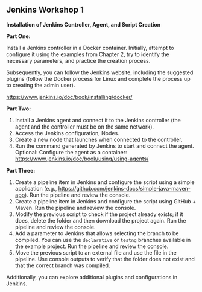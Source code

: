 ## Jenkins Workshop 1

**Installation of Jenkins Controller, Agent, and Script Creation**

**Part One:**

Install a Jenkins controller in a Docker container. Initially, attempt to configure it using the examples from Chapter 2, try to identify the necessary parameters, and practice the creation process.

Subsequently, you can follow the Jenkins website, including the suggested plugins (follow the Docker process for Linux and complete the process up to creating the admin user).

https://www.jenkins.io/doc/book/installing/docker/

**Part Two:**

1. Install a Jenkins agent and connect it to the Jenkins controller (the agent and the controller must be on the same network). 
2. Access the Jenkins configuration, Nodes. 
3. Create a new node that launches when connected to the controller. 
4. Run the command generated by Jenkins to start and connect the agent.
Optional: Configure the agent as a container: https://www.jenkins.io/doc/book/using/using-agents/

**Part Three:**

1. Create a pipeline item in Jenkins and configure the script using a simple application (e.g., https://github.com/jenkins-docs/simple-java-maven-app). Run the pipeline and review the console.
2. Create a pipeline item in Jenkins and configure the script using GitHub + Maven. Run the pipeline and review the console.
3. Modify the previous script to check if the project already exists; if it does, delete the folder and then download the project again. Run the pipeline and review the console.
4. Add a parameter to Jenkins that allows selecting the branch to be compiled. You can use the `declarative` or `testng` branches available in the example project. Run the pipeline and review the console.
5. Move the previous script to an external file and use the file in the pipeline.
Use console outputs to verify that the folder does not exist and that the correct branch was compiled.

Additionally, you can explore additional plugins and configurations in Jenkins.
